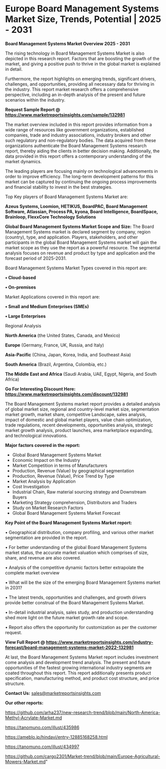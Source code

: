 # Europe Board Management Systems Market Size, Trends, Potential | 2025 - 2031

<Strong> Board Management Systems Market Overview 2025 - 2031</strong>

The rising technology in Board Management Systems Market is also depicted in this research report. Factors that are boosting the growth of the market, and giving a positive push to thrive in the global market is explained in detail.

Furthermore, the report highlights on emerging trends, significant drivers, challenges, and opportunities, providing all necessary data for thriving in the industry. This report market research offers a comprehensive perspective, including an in-depth analysis of the present and future scenarios within the industry.

<strong>Request Sample Report @ <a href=https://www.marketreportsinsights.com/sample/132981>https://www.marketreportsinsights.com/sample/132981</a></strong>

The market overview included in this report provides information from a wide range of resources like government organizations, established companies, trade and industry associations, industry brokers and other such regulatory and non-regulatory bodies. The data acquired from these organizations authenticate the Board Management Systems research report, thereby aiding the clients in better decision making. Additionally, the data provided in this report offers a contemporary understanding of the market dynamics.

The leading players are focusing mainly on technological advancements in order to improve efficiency. The long-term development patterns for this market can be captured by continuing the ongoing process improvements and financial stability to invest in the best strategies.

Top Key players of Board Management Systems Market are:

<strong>Azeus Systems, Loomion, HETIKUS, BoardPAC, Board Management Software, Atlassian, Process PA, kyona, Board Intelligence, BoardSpace, Brainloop, FlexxCore Technology Solutions</strong>

<strong><b>Global Board Management Systems Market Scope and Size:</b></strong>
The Board Management Systems market is declared segment by company, region (country), type, and application. Players, stakeholders, and other participants in the global Board Management Systems market will gain the market scope as they use the report as a powerful resource. The segmental analysis focuses on revenue and product by type and application and the forecast period of 2025-2031.

Board Management Systems Market Types covered in this report are:

<strong>• Cloud-based

• On-premises</strong>

Market Applications covered in this report are:

<strong>• Small and Medium Enterprises (SMEs)

• Large Enterprises</strong> 

Regional Analysis

<strong>North America</strong> (the United States, Canada, and Mexico)

<strong>Europe</strong> (Germany, France, UK, Russia, and Italy)

<strong>Asia-Pacific</strong> (China, Japan, Korea, India, and Southeast Asia)

<strong>South America</strong> (Brazil, Argentina, Colombia, etc.)

<strong>The Middle East and Africa</strong> (Saudi Arabia, UAE, Egypt, Nigeria, and South Africa)

<strong>Go For Interesting Discount Here: <a href=https://www.marketreportsinsights.com/discount/132981>https://www.marketreportsinsights.com/discount/132981</a></strong>

The Board Management Systems market report provides a detailed analysis of global market size, regional and country-level market size, segmentation market growth, market share, competitive Landscape, sales analysis, impact of domestic and global market players, value chain optimization, trade regulations, recent developments, opportunities analysis, strategic market growth analysis, product launches, area marketplace expanding, and technological innovations.

<strong><b>Major factors covered in the report:</b></strong>
<ul>
  <li>Global Board Management Systems Market </li>
  <li>Economic Impact on the Industry</li>
  <li>Market Competition in terms of Manufacturers</li>
  <li>Production, Revenue (Value) by geographical segmentation</li>
  <li>Production, Revenue (Value), Price Trend by Type</li>
  <li>Market Analysis by Application</li>
  <li>Cost Investigation</li>
  <li>Industrial Chain, Raw material sourcing strategy and Downstream Buyers</li>
  <li>Marketing Strategy comprehension, Distributors and Traders</li>
  <li>Study on Market Research Factors</li>
  <li>Global Board Management Systems Market Forecast</li>
</ul>

<strong><b>Key Point of the Board Management Systems Market report:</b></strong>

• Geographical distribution, company profiling, and various other market segmentation are provided in the report.

• For better understanding of the global Board Management Systems market status, the accurate market valuation which comprises of size, share, and revenue are also covered.

• Analysis of the competitive dynamic factors better extrapolate the complete market overview

• What will be the size of the emerging Board Management Systems market in 2031?

• The latest trends, opportunities and challenges, and growth drivers provide better construal of the Board Management Systems Market.

• In-detail industrial analysis, sales study, and production understanding shed more light on the future market growth rate and scope.

• Report also offers the opportunity for customization as per the customer request.

<strong><b>View Full Report @ <a href=https://www.marketreportsinsights.com/industry-forecast/board-management-systems-market-2022-132981>https://www.marketreportsinsights.com/industry-forecast/board-management-systems-market-2022-132981</a></b></strong>


At last, the Board Management Systems Market report includes investment come analysis and development trend analysis. The present and future opportunities of the fastest growing international industry segments are coated throughout this report. This report additionally presents product specification, manufacturing method, and product cost structure, and price structure.

<strong>Contact Us:</strong>
sales@marketreportsinsights.com

<strong>Our other reports:</strong>

<a href=https://github.com/arha237/new-research-trend/blob/main/North-America-Methyl-Acrylate-Market.md>https://github.com/arha237/new-research-trend/blob/main/North-America-Methyl-Acrylate-Market.md</a>

<a href=https://tanomuno.com/illust/435986>https://tanomuno.com/illust/435986</a>

<a href=https://ameblo.jp/hindavi/entry-12885168258.html>https://ameblo.jp/hindavi/entry-12885168258.html</a>

<a href=https://tanomuno.com/illust/434997>https://tanomuno.com/illust/434997</a>

<a href=https://github.com/cargo2301/Market-trend/blob/main/Europe-Agricultural-Mowers-Market.md>https://github.com/cargo2301/Market-trend/blob/main/Europe-Agricultural-Mowers-Market.md</a>"
